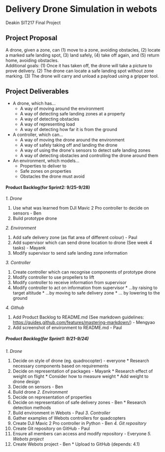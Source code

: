 # Delivery Drone Simulation in webots

Deakin SIT217 Final Project

## Project Proposal

A drone, given a zone, can (1) move to a zone, avoiding obstacles, (2) locate a marked safe landing spot, (3) land safely, (4) take off again, and (5) return home, avoiding obstacles.  
Additional goals: (1) Once it has taken off, the drone will take a picture to prove delivery. (2) The drone can locate a safe landing spot without zone marking. (3) The drone will carry and unload a payload using a gripper tool.

## Project Deliverables

- A drone, which has...
  - A way of moving around the environment
  - A way of detecting safe landing zones at a property
  - A way of detecting obstacles
  - A way of representing load
  - A way of detecting how far it is from the ground
- A controller, which can...
  - A way of moving the drone around the environment
  - A way of safely taking off and landing the drone
  - A way of using the drone's sensors to detect safe landing zones
  - A way of detecting obstacles and controlling the drone around them
- An environment, which models...
  - Properties to deliver to
  - Safe zones on properties
  - Obstacles the drone must avoid

#### Product Backlog(for Sprint2: 9/25-9/28)

*1. Drone*
  1. Use what was learned from DJI Mavic 2 Pro controller to decide on sensors - Ben
  2. Build prototype drone
  
*2. Environment*
  1. Add safe delivery zone (as flat area of different colour) - Paul
  2. Add supervisor which can send drone location to drone (See week 4 tasks) - Mayank
  3. Modify supervisor to send safe landing zone information

*3. Controller*
  1. Create controller which can recognise components of prototype drone
  2. Modify controller to use propellers to lift
  3. Modify controller to receive information from supervisor
  4. Modify controller to act on information from supervisor
    * ...by raising to target altitude
    * ...by moving to safe delivery zone
    * ... by lowering to the ground

*4. Github*
  1. Add Product Backlog to README.md (See markdown guidelines: <https://guides.github.com/features/mastering-markdown/>) - Mengyao
  2. Add screenshot of environment to README.md - Paul

##### Product Backlog(for Sprint1: 9/21-9/24)

*1. Drone*
  1. Decide on style of drone (eg. quadrocopter) - everyone
    * Research necessary components based on requirements
  2. Decide on representation of packages - Mayank
    * Research effect of weight on flight
    * Consider how to measure weight
    * Add weight to drone design
  3. Decide on sensors - Ben
  4. Build drone
*2. Environment*
  1. Decide on representation of properties
  2. Decide on representation of safe delivery zones - Ben
    * Research detection methods
  3. Build environment in Webots - Paul
*3. Controller*
  1. Gather examples of Webots controllers for quadcopters
  2. Create DJI Mavic 2 Pro controller in Python - Ben
*4. Git repository*
  1. Create Git repository on GitHub - Paul
  2. Ensure all members can access and modify repository - Everyone
*5. Webots project*
  1. Create Webots project - Ben 
    * Upload to GitHub (depends: 4.1)

  
  
  
